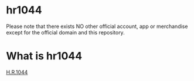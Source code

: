 # hr1044
Please note that there exists NO other official account, app or merchandise except for the official domain and this repository.

# What is hr1044
[H.R.1044](https://www.congress.gov/bill/116th-congress/house-bill/1044)
